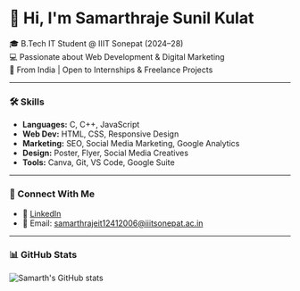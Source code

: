 # 👋 Hi, I'm Samarthraje Sunil Kulat

🎓 B.Tech IT Student @ IIIT Sonepat (2024–28)  
💻 Passionate about Web Development & Digital Marketing  
📍 From India | Open to Internships & Freelance Projects

---

### 🛠️ Skills

- **Languages:** C, C++, JavaScript  
- **Web Dev:** HTML, CSS, Responsive Design  
- **Marketing:** SEO, Social Media Marketing, Google Analytics  
- **Design:** Poster, Flyer, Social Media Creatives  
- **Tools:** Canva, Git, VS Code, Google Suite  

---

### 🔗 Connect With Me

- 💼 [LinkedIn](https:www.linkedin.com/in/samarth-kulat-42b028263)
- 📧 Email: samarthrajeit12412006@iiitsonepat.ac.in

---

### 📊 GitHub Stats
![Samarth's GitHub stats](https://github-readme-stats.vercel.app/api?username=Samarthraje22&show_icons=true&theme=radical)
